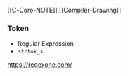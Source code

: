 
[[C-Core-NOTE]]
[[Compiler-Drawing]]

### Token

- Regular Expression
- `strtok_s`

https://regexone.com/

